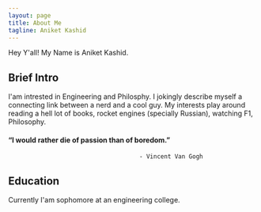 ```yaml
---
layout: page
title: About Me
tagline: Aniket Kashid
---
```


Hey Y'all! My Name is Aniket Kashid.

## Brief Intro
I'am intrested in Engineering and Philosphy. I jokingly describe myself a connecting link between
a nerd and a cool guy. My interests play around reading a hell lot of books, rocket engines (specially Russian),
watching F1, Philosophy.


#### “I would rather die of passion than of boredom.”
                                         - Vincent Van Gogh


## Education

Currently I'am sophomore at an engineering college.


